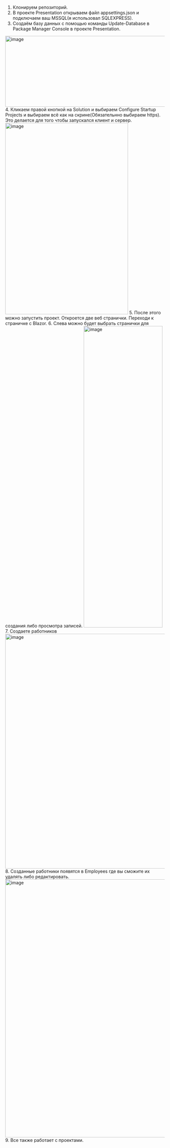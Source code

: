 1. Клонируем репозиторий.
2. В проекте Presentation открываем файл appsettings.json и подключаем ваш MSSQL(я использовал SQLEXPRESS).
3. Создаём базу данных c помощью команды Update-Database в Package Manager Console в проекте Presentation.

<img width="1531" height="224" alt="image" src="https://github.com/user-attachments/assets/78a6cab5-a577-4d8f-ae16-e81ac6950162" />
4. Кликаем правой кнопкой на Solution и выбираем Configure Startup Projects и выбираем всё как на скрине(Обязательнно выбираем https). Это делается для того чтобы запускался клиент и сервер.

<img width="388" height="605" alt="image" src="https://github.com/user-attachments/assets/e478e1d1-a0a9-4ca0-bd6f-b5d8c8a3f80d" />
5. После этого можно запустить проект. Откроется две веб странички. Переходи к страничке с Blazor.
6. Слева можно будет выбрать странички для создания либо просмотра записей.

<img width="249" height="953" alt="image" src="https://github.com/user-attachments/assets/2e2f59ed-aa3a-489d-a196-84e12e16d056" />
7. Создаете работников

<img width="1668" height="742" alt="image" src="https://github.com/user-attachments/assets/42fd7b2a-b81a-479d-9b94-850ce2270eec" />
8. Созданные работники появятся в Employees где вы сможите их удалять либо редактировать.

<img width="1663" height="816" alt="image" src="https://github.com/user-attachments/assets/ecb7bb6b-ae3f-49a7-b615-a590b9f7c8e1" />
9. Все также работает с проектами.

